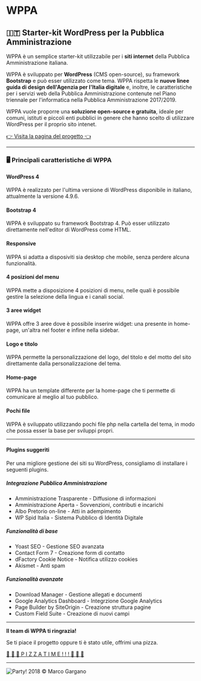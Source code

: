 # WPPA
## 🇮🇹 Starter-kit WordPress per la Pubblica Amministrazione 


WPPA è un semplice starter-kit utilizzabile per i **siti internet** della Pubblica Amministrazione italiana.

WPPA è sviluppato per **WordPress** (CMS open-source), su framework **Bootstrap** e può esser utilizzato come tema. WPPA rispetta le **nuove linee guida di design dell'Agenzia per l'Italia digitale** e, inoltre, le caratteristiche per i servizi web della Pubblica Amministrazione contenute nel Piano triennale per l'informatica nella Pubblica Amministrazione 2017/2019.

WPPA vuole proporre una **soluzione open-source e gratuita**, ideale per comuni, istituti e piccoli enti pubblici in genere che hanno scelto di utilizzare WordPress per il proprio sito intenet.

[👉 Visita la pagina del progetto 👈](https://marcogargano.github.io/wppa/)

---

### 🖥️ Principali caratteristiche di WPPA
#### WordPress 4
WPPA è realizzato per l'ultima versione di WordPress disponibile in italiano, attualmente la versione 4.9.6.

#### Bootstrap 4
WPPA è sviluppato su framework Bootstrap 4. Può esser utilizzato direttamente nell'editor di WordPress come HTML.

#### Responsive
WPPA si adatta a disposiviti sia desktop che mobile, senza perdere alcuna funzionalità.

#### 4 posizioni del menu
WPPA mette a disposizione 4 posizioni di menu, nelle quali è possibile gestire la selezione della lingua e i canali social.

#### 3 aree widget
WPPA offre 3 aree dove è possibile inserire widget: una presente in home-page, un'altra nel footer e infine nella sidebar.

#### Logo e titolo
WPPA permette la personalizzazione del logo, del titolo e del motto del sito direttamente dalla personalizzazione del tema.

#### Home-page
WPPA ha un template differente per la home-page che ti permette di comunicare al meglio al tuo pubblico.

#### Pochi file
WPPA è sviluppato utilizzando pochi file php nella cartella del tema, in modo che possa esser la base per sviluppi propri.

---

#### Plugins suggeriti

Per una migliore gestione dei siti su WordPress, consigliamo di installare i seguenti plugins.

##### Integrazione Pubblica Amministrazione

+ Amministrazione Trasparente - Diffusione di informazioni
+ Amministrazione Aperta - Sovvenzioni, contributi e incarichi
+ Albo Pretorio on-line - Atti in adempimento
+ WP Spid Italia - Sistema Pubblico di Identità Digitale

##### Funzionalità di base

+ Yoast SEO - Gestione SEO avanzata
+ Contact Form 7 - Creazione form di contatto
+ dFactory Cookie Notice - Notifica utilizzo cookies
+ Akismet - Anti spam

##### Funzionalità avanzate

+ Download Manager - Gestione allegati e documenti
+ Google Analytics Dashboard - Integrzione Google Analytics
+ Page Builder by SiteOrigin - Creazione struttura pagine
+ Custom Field Suite - Creazione di nuovi campi

---

**Il team di WPPA ti ringrazia!**

Se ti piace il progetto oppure ti è stato utile, offrimi una pizza.

[ 🍕 🍕 🍕  P I Z Z A   T I M E ! ! !  🍕 🍕 🍕 ](https://www.paypal.me/MarcoGargano/5)

---

 ![Party!](http://cultofthepartyparrot.com/parrots/parrot.gif "Party!")   2018 © Marco Gargano 
